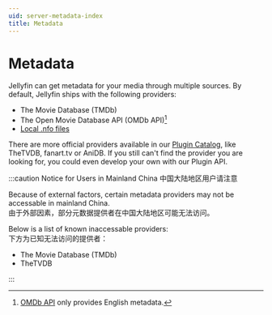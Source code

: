 ```yaml
---
uid: server-metadata-index
title: Metadata
---
```


# Metadata

Jellyfin can get metadata for your media through multiple sources. By default, Jellyfin ships with the following providers:

- The Movie Database (TMDb)
- The Open Movie Database API (OMDb API)[^1]
- [Local .nfo files](nfo)

[^1]: [OMDb API](https://www.omdbapi.com/) only provides English metadata.

There are more official providers available in our [Plugin Catalog](/docs/general/server/plugins#official-plugins), like TheTVDB, fanart.tv or AniDB. If you still can't find the provider you are looking for, you could even develop your own with our Plugin API.

:::caution Notice for Users in Mainland China 中国大陆地区用户请注意

Because of external factors, certain metadata providers may not be accessable in mainland China. <br />
由于外部因素，部分元数据提供者在中国大陆地区可能无法访问。

Below is a list of known inaccessable providers: <br />
下方为已知无法访问的提供者：

- The Movie Database (TMDb)
- TheTVDB

:::
